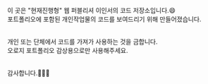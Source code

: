 이 곳은 "현재진행형" 웹 퍼블리셔 이인서의 코드 저장소입니다.😄<br>
포트폴리오에 포함된 개인작업물의 코드를 보여드리기 위해 만들어졌습니다.<br><br>

개인 또는 단체에서 코드를 가져가 사용하는 것을 금합니다.<br>
오로지 포트폴리오 감상용으로만 사용해주세요. <br><br>

감사합니다.👋👋👋





<!--
**ingseo/ingseo** is a ✨ _special_ ✨ repository because its `README.md` (this file) appears on your GitHub profile.

### Hi there 👋

Here are some ideas to get you started:

- 🔭 I’m currently working on ...
- 🌱 I’m currently learning ...
- 👯 I’m looking to collaborate on ...
- 🤔 I’m looking for help with ...
- 💬 Ask me about ...
- 📫 How to reach me: ...
- 😄 Pronouns: ...
- ⚡ Fun fact: ...
-->
